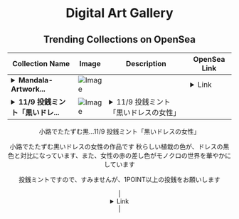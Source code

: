 <div align="center">

# Digital Art Gallery

## Trending Collections on OpenSea

| Collection Name                       | Image                                                                                     | Description                       | OpenSea Link                                                                                          |
|---------------------------------------|-------------------------------------------------------------------------------------------|-----------------------------------|--------------------------------------------------------------------------------------------------------|
| **<details><summary>Mandala-Artwork...</summary>Mandala-Artwork-0001-2023</details>** | ![Image](https://i.seadn.io/s/raw/files/daa53035fc4d053c764b9f97ff9cbafc.jpg?w=500&auto=format?w=200&auto=format) |  | <details><summary>Link</summary>[Mandala-Artwork-0001-2023](https://opensea.io/collection/mandala-artwork-0001-2023)</details> |
| **<details><summary>11/9 投銭ミント「黒いドレ...</summary>11/9 投銭ミント「黒いドレスの女性」開催案内</details>** | ![Image](https://i.seadn.io/s/raw/files/6aa2dbfc0a2872c4cf7cbcdc42476f2a.jpg?w=500&auto=format?w=200&auto=format) | <details><summary>11/9 投銭ミント「黒いドレスの女性」

小路でたたずむ黒...</summary>11/9 投銭ミント「黒いドレスの女性」

小路でたたずむ黒いドレスの女性の作品です
秋らしい植栽の色が、ドレスの黒色と対比になっています、また、女性の赤の差し色がモノクロの世界を華やかにしています

投銭ミントですので、すみませんが、1POINT以上の投銭をお願いします



</details> | <details><summary>Link</summary>[11/9 投銭ミント「黒いドレスの女性」開催案内](https://opensea.io/collection/11-9-tou-qian-minto-hei-idoresunonu-xing-kai-cui-a)</details> |

</div>